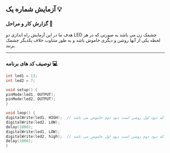 ## آزمایش شماره یک 💡

### گزارش کار و مراحل 📝

هدف ما در این آزمایش راه اندازی دو LED چشمک زن می باشد به صورتی که در هر لحظه یکی از آنها روشن و دیگری خاموش باشد و به طور متناوب خلاف یکدیگر چشمک بزنند.

---

### توصیف کد های برنامه 💻

```cpp
int led1 = 13;
int led2 = 7;

void setup() {
pinMode(led1, OUTPUT);
pinMode(led2, OUTPUT);
}

void loop() {
digitalWrite(led1, HIGH);  // در لحظه ای که دیود اول روشن است دیود دوم خاموش می باشد
digitalWrite(led2, LOW);
delay(1000);
digitalWrite(led1, LOW);
digitalWrite(led2, high);  // در لحظه ای که دیود دوم روشن است دیود اول خاموش می باشد
delay(1000);
}
```
